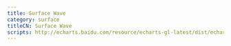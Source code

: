 ```yaml
---
title: Surface Wave
category: surface
titleCN: Surface Wave
scripts: http://echarts.baidu.com/resource/echarts-gl-latest/dist/echarts-gl.min.js
---
```


